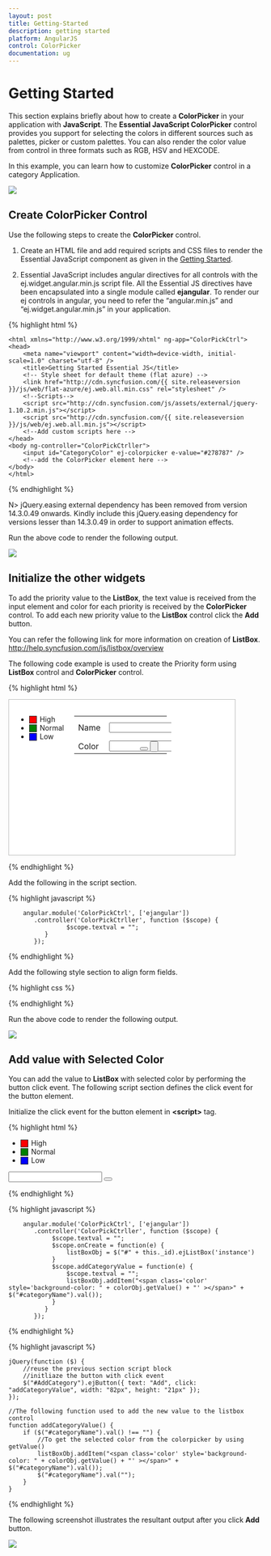 ```yaml
---
layout: post
title: Getting-Started
description: getting started
platform: AngularJS
control: ColorPicker
documentation: ug
---
```


# Getting Started

This section explains briefly about how to create a **ColorPicker** in your application with **JavaScript**. The **Essential JavaScript ColorPicker** control provides you support for selecting the colors in different sources such as palettes, picker or custom palettes. You can also render the color value from control in three formats such as RGB, HSV and HEXCODE. 

In this example, you can learn how to customize **ColorPicker** control in a category Application. 

![](Getting-Started_images/Getting-Started_img1.png) 

## Create ColorPicker Control

Use the following steps to create the **ColorPicker** control.

1. Create an HTML file and add required scripts and CSS files to render the Essential JavaScript component as given in the [Getting Started](https://help.syncfusion.com/js/control-initialization).

2. Essential JavaScript includes angular directives for all controls with the ej.widget.angular.min.js script file. All the Essential JS directives have been encapsulated into a single module called **ejangular**. To render our ej controls in angular, you need to refer the “angular.min.js” and “ej.widget.angular.min.js” in your application.

{% highlight html %}

<!DOCTYPE html>
    <html xmlns="http://www.w3.org/1999/xhtml" ng-app="ColorPickCtrl">
    <head>
        <meta name="viewport" content="width=device-width, initial-scale=1.0" charset="utf-8" />
        <title>Getting Started Essential JS</title>
        <!-- Style sheet for default theme (flat azure) -->
        <link href="http://cdn.syncfusion.com/{{ site.releaseversion }}/js/web/flat-azure/ej.web.all.min.css" rel="stylesheet" />
        <!--Scripts-->
        <script src="http://cdn.syncfusion.com/js/assets/external/jquery-1.10.2.min.js"></script>
        <script src="http://cdn.syncfusion.com/{{ site.releaseversion }}/js/web/ej.web.all.min.js"></script>
        <!--Add custom scripts here -->
    </head>
    <body ng-controller="ColorPickCtrller">
        <input id="CategoryColor" ej-colorpicker e-value="#278787" />
        <!--add the ColorPicker element here -->
    </body>
    </html>

{% endhighlight %}

N> jQuery.easing external dependency has been removed from version 14.3.0.49 onwards. Kindly include this jQuery.easing dependency for versions lesser than 14.3.0.49 in order to support animation effects.

Run the above code to render the following output.

![](Getting-Started_images/Getting-Started_img2.png) 

## Initialize the other widgets

To add the priority value to the **ListBox**, the text value is received from the input element and color for each priority is received by the **ColorPicker** control. To add each new priority value to the **ListBox** control click the **Add** button.

You can refer the following link for more information on creation of **ListBox**.
<http://help.syncfusion.com/js/listbox/overview>

The following code example is used to create the Priority form using **ListBox** control and **ColorPicker** control.

{% highlight html %}

   <div class="priorityWrapper">
   <div class="row">
            <div class="element-area">
                <div class="frameWrapper">
                    <div id="control">
                        <ul ej-listbox id="selectcheck">
                            <li><span class="color high"></span>High</li>
                            <li><span class="color normal"></span>Normal</li>
                            <li><span class="color low"></span>Low</li>
                        </ul>
                    </div>
                </div>
                <div id="Properties">
                    <table class="prop-grid">
                        <tr class="row">
                            <td class="column">Name
                            </td>
                            <td class="column">
                                <input type="text" id="categoryName" ng-model="textval"/>
                            </td>
                        </tr>
                        <tr class="row">
                            <td class="column">Color
                            </td>
                            <td class="column">
                                <!--Colorpicker element-->
                                <input id="CategoryColor" ej-colorpicker e-value="#278787" />
                            </td>
                            <td class="column">
                                <!--Add button for add the new category-->
                                <button class="e-btn e-select" id="AddCategory" ej-button e-text="Add" e-height="21px" e-width="82px"></button>
                                <input type="button" class="e-btn e-select" id="AddCategory" />
                            </td>
                        </tr>
                        <tr class="row"></tr>
                    </table>
                </div>
            </div>
   </div>
   </div>

{% endhighlight %}

Add the following in the script section.

{% highlight javascript %}

        angular.module('ColorPickCtrl', ['ejangular'])
           .controller('ColorPickCtrller', function ($scope) {
                    $scope.textval = "";
              }
           });

{% endhighlight %}

Add the following style section to align form fields. 

{% highlight css %}

<style>
    
    .row .element-area {
        height: 270px;
        width: 415px;
    }

    .priorityWrapper > .row {
        width: 415px;
        border: 1px solid #bbbcbb;
        padding: 16px;
        height: 275px;
        background-color: #fff;
    }

    .frameWrapper {
        float: left;
    }

    .color.high {
        background-color: red;
    }

    .color.normal {
        background-color: green;
    }

    .color.low {
        background-color: blue;
    }

    .element-area {
        width: 205px;
    }

    .element-area, #Properties {
        display: inline-block;
        float: left;
    }

    #Properties #categoryName {
        width: 140px;
        height: 20px;
    }

    #Properties .column {
        display: inline-block;
        width: 45px;
        margin: 10px 0 0;
    }

    #Properties .row {
        padding: 10px 0px 5px 0px;
    }

    #Properties {
        margin-left: 20px;
        width: 192px;
    }

    .color {
        width: 13px;
        height: 13px;
        border: 1px solid;
        display: inline-block;
        margin-right: 6px;
        margin-bottom: -3px;
    }
</style>

{% endhighlight %}

Run the above code to render the following output.

![](Getting-Started_images/Getting-Started_img3.png) 

## Add value with Selected Color 

You can add the value to **ListBox** with selected color by performing the button click event. The following script section defines the click event for the button element.

Initialize the click event for the button element in **&lt;script&gt;** tag.

{% highlight html %}

<ul ej-listbox id="selectcheck" e-create="onCreate">
    <li><span class="color high"></span>High</li>
    <li><span class="color normal"></span>Normal</li>
    <li><span class="color low"></span>Low</li>
</ul>
<input type="text" id="categoryName" ng-model="textval"/>
<button class="e-btn e-select" id="AddCategory" ej-button e-text="Add" e-height="21px" e-width="82px" e-click="addCategoryValue" ></button>

{% endhighlight %}

{% highlight javascript %}

        angular.module('ColorPickCtrl', ['ejangular'])
           .controller('ColorPickCtrller', function ($scope) {
                $scope.textval = "";
                $scope.onCreate = function(e) {
                    listBoxObj = $("#" + this._id).ejListBox('instance')
                }
                $scope.addCategoryValue = function(e) {
                    $scope.textval = "";
                    listBoxObj.addItem("<span class='color' style='background-color: " + colorObj.getValue() + "' ></span>" + $("#categoryName").val());
                }
              }
           });

{% endhighlight %}

{% highlight javascript %}

    jQuery(function ($) {
        //reuse the previous section script block
        //initliaze the button with click event
        $("#AddCategory").ejButton({ text: "Add", click: "addCategoryValue", width: "82px", height: "21px" });
    });

    //The following function used to add the new value to the listbox control
    function addCategoryValue() {
        if ($("#categoryName").val() !== "") {
            //To get the selected color from the colorpicker by using getValue()
            listBoxObj.addItem("<span class='color' style='background-color: " + colorObj.getValue() + "' ></span>" + $("#categoryName").val());
            $("#categoryName").val("");
        }
    }

{% endhighlight %}

The following screenshot illustrates the resultant output after you click **Add** button.

![](Getting-Started_images/Getting-Started_img4.png)  

